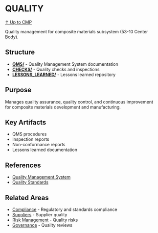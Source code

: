 # QUALITY

[↑ Up to CMP](../README.md)

Quality management for composite materials subsystem (53-10 Center Body).

## Structure

- **[QMS/](QMS/)** - Quality Management System documentation
- **[CHECKS/](CHECKS/)** - Quality checks and inspections
- **[LESSONS_LEARNED/](LESSONS_LEARNED/)** - Lessons learned repository

## Purpose

Manages quality assurance, quality control, and continuous improvement for composite materials development and manufacturing.

## Key Artifacts

- QMS procedures
- Inspection reports
- Non-conformance reports
- Lessons learned documentation

## References

- [Quality Management System](../../../../../../../../../../../00-PROGRAM/QUALITY_QMS/)
- [Quality Standards](../../../../../../../../../../../00-PROGRAM/STANDARDS/)

## Related Areas

- [Compliance](../COMPLIANCE/) - Regulatory and standards compliance
- [Suppliers](../SUPPLIERS/) - Supplier quality
- [Risk Management](../RISK_OPP/) - Quality risks
- [Governance](../GOVERNANCE/) - Quality reviews
